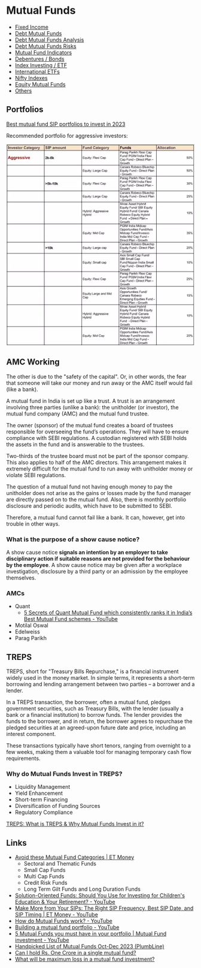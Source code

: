 # Mutual Funds

- [Fixed Income](economics/mutual-funds/fixed-income.md)
- [Debt Mutual Funds](economics/mutual-funds/debt-mutual-funds.md)
- [Debt Mutual Funds Analysis](economics/mutual-funds/debt-mutual-funds-analysis.md)
- [Debt Mutual Funds Risks](economics/mutual-funds/debt-mutual-funds-risks.md)
- [Mutual Fund Indicators](economics/mutual-funds/mutual-funds-indicators.md)
- [Debentures / Bonds](economics/mutual-funds/debentures-bonds.md)
- [Index Investing / ETF](economics/mutual-funds/index-investing-etf.md)
- [International ETFs](economics/mutual-funds/international-etfs.md)
- [Nifty Indexes](economics/mutual-funds/nifty-indexes-indices.md)
- [Equity Mutual Funds](economics/mutual-funds/equity-mutual-funds.md)
- [Others](economics/mutual-funds/others.md)

## Portfolios

[Best mutual fund SIP portfolios to invest in 2023](https://economictimes.indiatimes.com/mf/analysis/best-mutual-fund-sip-portfolios-to-invest-in-2023/articleshow/96612369.cms)

Recommended portfolio for aggressive investors:

![image](../../media/portfolio-for-aggressive-investors.webp)

## AMC Working

The other is due to the "safety of the capital". Or, in other words, the fear that someone will take our money and run away or the AMC itself would fail (like a bank).

A mutual fund in India is set up like a trust. A trust is an arrangement involving three parties (unlike a bank): the unitholder (or investor), the mutual fund company (AMC) and the mutual fund trustee.

The owner (sponsor) of the mutual fund creates a board of trustees responsible for overseeing the fund’s operations. They will have to ensure compliance with SEBI regulations. A custodian registered with SEBI holds the assets in the fund and is answerable to the trustees.

Two-thirds of the trustee board must not be part of the sponsor company. This also applies to half of the AMC directors. This arrangement makes it extremely difficult for the mutual fund to run away with unitholder money or violate SEBI regulations.

The question of a mutual fund not having enough money to pay the unitholder does not arise as the gains or losses made by the fund manager are directly passed on to the mutual fund. Also, there is monthly portfolio disclosure and periodic audits, which have to be submitted to SEBI.

Therefore, a mutual fund cannot fail like a bank. It can, however, get into trouble in other ways.

### What is the purpose of a show cause notice?

A show cause notice **signals an intention by an employer to take disciplinary action if suitable reasons are not provided for the behaviour by the employee**. A show cause notice may be given after a workplace investigation, disclosure by a third party or an admission by the employee themselves.

### AMCs

- Quant
    - [5 Secrets of Quant Mutual Fund which consistently ranks it in India’s Best Mutual Fund schemes - YouTube](https://www.youtube.com/watch?v=WqFMhqRhVbw&ab_channel=ShankarNath)
- Motilal Oswal
- Edelweiss
- Parag Parikh

## TREPS

TREPS, short for "Treasury Bills Repurchase," is a financial instrument widely used in the money market. In simple terms, it represents a short-term borrowing and lending arrangement between two parties – a borrower and a lender.

In a TREPS transaction, the borrower, often a mutual fund, pledges government securities, such as Treasury Bills, with the lender (usually a bank or a financial institution) to borrow funds. The lender provides the funds to the borrower, and in return, the borrower agrees to repurchase the pledged securities at an agreed-upon future date and price, including an interest component.

These transactions typically have short tenors, ranging from overnight to a few weeks, making them a valuable tool for managing temporary cash flow requirements.

### Why do Mutual Funds Invest in TREPS?

- Liquidity Management
- Yield Enhancement
- Short-term Financing
- Diversification of Funding Sources
- Regulatory Compliance

[TREPS: What is TREPS & Why Mutual Funds Invest in it?](https://mutualfund.adityabirlacapital.com/blog/what-is-treps-in-mutual-fund)

## Links

- [Avoid these Mutual Fund Categories | ET Money](https://www.youtube.com/watch?v=4IuT2GOFiCI)
	- Sectoral and Thematic Funds
	- Small Cap Funds
	- Multi Cap Funds
	- Credit Risk Funds
	- Long Term Gilt Funds and Long Duration Funds
- [Solution-Oriented Funds: Should You Use for Investing for Children's Education & Your Retirement? - YouTube](https://www.youtube.com/watch?v=pTPtxE_BkAc)
- [Make More from Your SIPs: The Right SIP Frequency, Best SIP Date, and SIP Timing | ET Money - YouTube](https://www.youtube.com/watch?v=OCl-z-IXXEE)
- [How do Mutual Funds work? - YouTube](https://www.youtube.com/watch?v=OuYvU5m2rhQ)
- [Building a mutual fund portfolio - YouTube](https://www.youtube.com/watch?v=6Zrl3ZeqqsE)
- [5 Mutual Funds you must have in your portfolio | Mutual Fund investment - YouTube](https://www.youtube.com/watch?v=QiFo-Bw2dyI)
- [Handpicked List of Mutual Funds Oct-Dec 2023 (PlumbLine)](https://freefincal.com/handpicked-list-of-mutual-funds-oct-dec-2023-plumbline/)
- [Can I hold Rs. One Crore in a single mutual fund?](https://freefincal.com/can-i-hold-rs-one-crore-in-a-single-mutual-fund/)
- [What will be maximum loss in a mutual fund investment?](https://freefincal.com/what-will-be-maximum-loss-in-a-mutual-fund-investment/)
